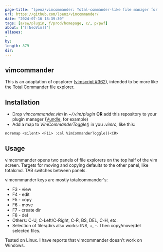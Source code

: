 ```yaml
---
page-title: "lpenz/vimcommander: Total-commander-like file manager for VIM"
url: https://github.com/lpenz/vimcommander/
date: "2024-07-16 18:39:30"
tags: [a/sw/plugin, f/prod/homepage, c/, p/pwf]
about: ["[[NeoVim]]"]
aliases: 
- 
by: 
length: 879
dir: 
---
```


## vimcommander

[](https://github.com/lpenz/vimcommander/#vimcommander)

This is an adaptation of opsplorer ([vimscript #362](http://www.vim.org/scripts/script.php?script_id=808)), intended to be more like the [Total Commander](http://www.ghisler.com/) file explorer.

## Installation

[](https://github.com/lpenz/vimcommander/#installation)

-   Drop *vimcommander.vim* in *~/.vim/plugin* **OR** add this repository to your plugin manager ([Vundle](https://github.com/VundleVim/Vundle.vim), for example)
-   Add a map to *VimCommanderToggle()* in you *.vimrc*, like this:

```
noremap <silent> <F11> :cal VimCommanderToggle()<CR>
```

## Usage

[](https://github.com/lpenz/vimcommander/#usage)

vimcommander opens two panels of file explorers on the top half of the vim screen. Targets for moving and copying defaults to the other panel, like totalcmd. TAB switches between panels.

vimcommander keys are mostly totalcommander's:

-   F3 - view
-   F4 - edit
-   F5 - copy
-   F6 - move
-   F7 - create dir
-   F8 - del
-   Others: C-U, C-Left/C-Right, C-R, BS, DEL, C-H, etc.
-   Selection of files/dirs also works: INS, +, -. Then copy/move/del selected files.

Tested on Linux. I have reports that vimcommander doesn't work on Windows.